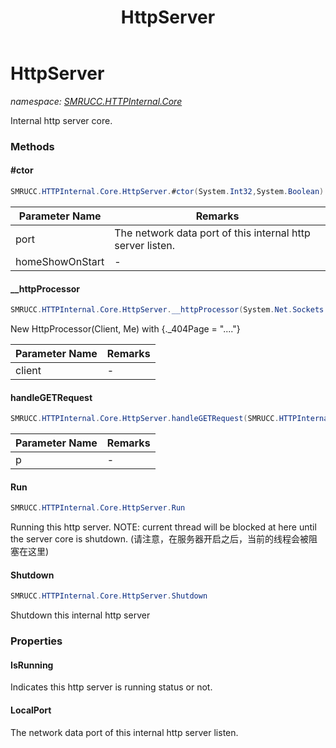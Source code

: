 ﻿---
title: HttpServer
---

# HttpServer
_namespace: [SMRUCC.HTTPInternal.Core](N-SMRUCC.HTTPInternal.Core.html)_

Internal http server core.

### Methods

#### #ctor
```csharp
SMRUCC.HTTPInternal.Core.HttpServer.#ctor(System.Int32,System.Boolean)
```


|Parameter Name|Remarks|
|--------------|-------|
|port|The network data port of this internal http server listen.|
|homeShowOnStart|-|


#### __httpProcessor
```csharp
SMRUCC.HTTPInternal.Core.HttpServer.__httpProcessor(System.Net.Sockets.TcpClient)
```
New HttpProcessor(Client, Me) with {._404Page = "...."}

|Parameter Name|Remarks|
|--------------|-------|
|client|-|


#### handleGETRequest
```csharp
SMRUCC.HTTPInternal.Core.HttpServer.handleGETRequest(SMRUCC.HTTPInternal.Core.HttpProcessor)
```


|Parameter Name|Remarks|
|--------------|-------|
|p|-|


#### Run
```csharp
SMRUCC.HTTPInternal.Core.HttpServer.Run
```
Running this http server. 
 NOTE: current thread will be blocked at here until the server core is shutdown. 
 (请注意，在服务器开启之后，当前的线程会被阻塞在这里)

#### Shutdown
```csharp
SMRUCC.HTTPInternal.Core.HttpServer.Shutdown
```
Shutdown this internal http server



### Properties

#### IsRunning
Indicates this http server is running status or not.
#### LocalPort
The network data port of this internal http server listen.

